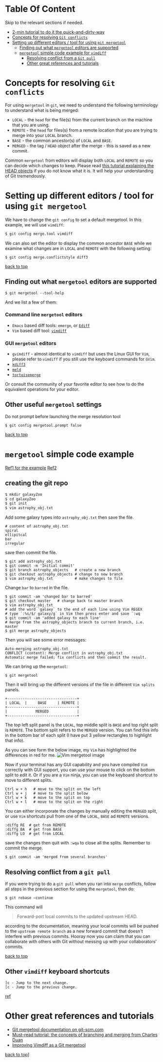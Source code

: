 # Table Of Content
Skip to the relevant sections if needed.
* [2-min tutorial to do it the quick-and-dirty-way](http://www.git-tower.com/learn/git/ebook/command-line/advanced-topics/merge-conflicts)
* [Concepts for resolving `Git conflicts`](#concepts-for-resolving-git-conflicts)
* [Setting up different editors / tool for using `git mergetool`](#setting-up-different-editors--tool-for-using-git-mergetool)
    * [Finding out what `mergetool` editors are supported](#finding-out-what-mergetool-editors-are-supported)
    * [`mergetool` simple code example for `vimdiff`](#mergetool-simple-code-example)
       * [Resolving conflict from a `Git pull`](#resolving-conflict-from-a-git-pull)
       * [Other great references and tutorials](#other-great-references-and-tutorials)

# Concepts for resolving `Git conflicts`
For using `mergetool` in `git`,  we need to understand the following terminology to understand what is being merged:

* `LOCAL` - the `head` for the file(s) from the current branch on the machine that you are using.
* `REMOTE` - the `head` for files(s) from a remote location that you are trying to merge into your `LOCAL` branch.
* `BASE` - the common ancestor(s) of `LOCAL` and `BASE`.
* `MERGED` - the tag / `HEAD` object after the merge - this is saved as a new commit.

Common `mergetool` from editors will display both `LOCAL` and `REMOTE`  so you can decide which changes to keep.
Please read [this tutorial explaining the HEAD objects](http://www.sbf5.com/~cduan/technical/git/git-1.shtml) if you do not know what it is. It will help your understanding of Git tremendously.


# Setting up different editors / tool for using `git mergetool`
We have to change the `git config` to set a default mergetool.
In this example, we will use `vimdiff`:
```Bash
$ git config merge.tool vimdiff
```
We can also set the editor to display the common ancestor `BASE` while we examine what changes are in `LOCAL` and `REMOTE` with the following setting:
```
$ git config merge.conflictstyle diff3
```

[back to top](#table-of-content)

## Finding out what `mergetool` editors are supported
```
$ git mergetool --tool-help
```
And we list a few of them:
### Command line `mergetool` editors
* `Emacs` based diff tools: `emerge`, or  [`Ediff`](https://whatworks4me.wordpress.com/2011/04/13/view-git-diffs-in-emacs-using-ediff/)
* `Vim` based diff tool: [`vimdiff`](http://www.rosipov.com/blog/use-vimdiff-as-git-mergetool/)

### GUI `mergetool` editors
* `gvimdiff` - almost identical to `vimdiff` but uses the Linux GUI for `Vim`, please refer to `vimdiff` if you still use the keyboard commands for `GVim`.
* [`kdiff3`](http://kdiff3.sourceforge.net/)
* [`meld`](http://blog.deadlypenguin.com/blog/2011/05/03/using-meld-with-git-diff/)
* [`tortoisemerge`](http://tortoisesvn.net/docs/nightly/TortoiseMerge_en/tmerge-dug.html)

Or consult the community of your favorite editor to see how to do the equivalent operations for your editor.

## Other useful `mergetool` settings
Do not prompt before launching the merge resolution tool
```
$ git config mergetool.prompt false
```
[back to top](#table-of-content)

# `mergetool` simple code example
[Ref1 for the example](http://www.rosipov.com/blog/use-vimdiff-as-git-mergetool/)
[Ref2](http://flaviusim.com/blog/how-to-do-a-git-merge-with-vim/)

## creating the git repo
```Bash
$ mkdir galaxyZoo
$ cd galaxyZoo
$ git init
$ vim astrophy_obj.txt
```
Add some galaxy types into `astrophy_obj.txt` then save the file.
```
# content of astrophy_obj.txt
spiral
ellipitcal
bar
irregular
```
save then commit the file.

```
$ git add astrophy_obj.txt
$ git commit -m 'Initial commit'
$ git branch astrophy_objects   # create a new branch
$ git checkout astrophy_objects # change to new branch
$ vim astrophy_obj.txt          # make changes to file
```
Change `bar` to `barred` in the file.
```
$ git commit -am 'changed bar to barred'
$ git checkout master   # change back to master branch
$ vim astrophy_obj.txt
# add the word `galaxy` to the end of each line using Vim REGEX
# type `:%s/$/ galaxy/g` in Vim then press enter and save `:wq
$ git commit -am 'added galaxy to each line'
# merge from the astrophy_objects branch to current branch, i.e. master
$ git merge astrophy_objects
```
Then you will see some error messages:
```
Auto-merging astrophy_obj.txt
CONFLICT (content): Merge conflict in astrophy_obj.txt
Automatic merge failed; fix conflicts and then commit the result.
```
We can bring up the `mergetool`:
```
$ git mergetool
```
Then it will bring up the different versions of the file in different `Vim splits` panels.
```
+--------------------------------+
| LOCAL  |     BASE     | REMOTE |
+--------------------------------+
|             MERGED             |
+--------------------------------+
```
The top left split panel is the `LOCAL`, top middle split is `BASE` and top right split is `REMOTE`.
The bottom split refers to the `MERGED` version.
You can find this info in the bottom bar of each split (I have put 3 yellow rectangles to highlight that info).

As you can see form the below image, my `Vim` has highlighted the differences in red for me.
![Vim mergetool image](https://app.box.com/representation/file_version_37661948594/image_2048/1.png?shared_name=ws92iu1ftjib8pcmq0b8hly0hwwnb1jh)

Now if your terminal has any GUI capability and you have compiled `Vim` correctly with GUI support, you can use your mouse to click on the bottom split to edit it.
Or if you are a `Vim` ninja, you can use the keyboard shortcut to move to different splits.
```
Ctrl w + h   # move to the split on the left
Ctrl w + j   # move to the split below
Ctrl w + k   # move to the split on top
Ctrl w + l   # move to the split on the right
```
You can either incorporate the changes by manually editing the `MERGED` split,
or use `Vim` shortcuts pull from one of the `LOCAL`, `BASE` ad `REMOTE` versions.

```
:diffg RE  # get from REMOTE
:diffg BA  # get from BASE
:diffg LO  # get from LOCAL
```
save the changes then quit with `:wqa` to close all the splits.
Remember to commit the merge.
```
$ git commit -am 'merged from several branches'
```
## Resolving conflict from a `git pull`

If you were trying to do a `git pull` when you ran into `merge` conflicts,
follow all steps in the previous section for using the `mergetool`, then do:
```
$ git rebase –continue
```
This command will
> Forward-port local commits to the updated upstream HEAD.

according to the documentation, meaning your local commits will be pushed to the `upstream remote branch`
as a new forward commit that doesn't interfere with previous commits.
Hooray now you can claim that you can collaborate with others with Git without messing up with your collaborators' commits.

[back to top](#table-of-content)

## Other `vimdiff` keyboard shortcuts
```
]c - Jump to the next change.
[c - Jump to the previous change.
```
[ref](http://amjith.blogspot.com/2008/08/quick-and-dirty-vimdiff-tutorial.html)

# Other great references and tutorials
* [Git mergetool documentation on git-scm.com](http://git-scm.com/docs/git-mergetool)
* [Must-read tutorial: the concepts of branching and merging from Charles Duan](http://www.sbf5.com/~cduan/technical/git/git-3.shtml)
* [Improving Vimdiff as a Git mergetool](http://vim.wikia.com/wiki/A_better_Vimdiff_Git_mergetool)

[back to top](#table-of-content)]